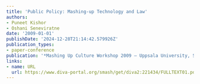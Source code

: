 ```yaml
---
title: 'Public Policy: Mashing-up Technology and Law'
authors:
- Puneet Kishor
- Oshani Seneviratne
date: '2009-01-01'
publishDate: '2024-12-28T21:14:42.579926Z'
publication_types:
- paper-conference
publication: '*Mashing Up Culture Workshop 2009 – Uppsala University, Sweden*'
links:
- name: URL
  url: https://www.diva-portal.org/smash/get/diva2:221434/FULLTEXT01.pdf#page=125
---
```


